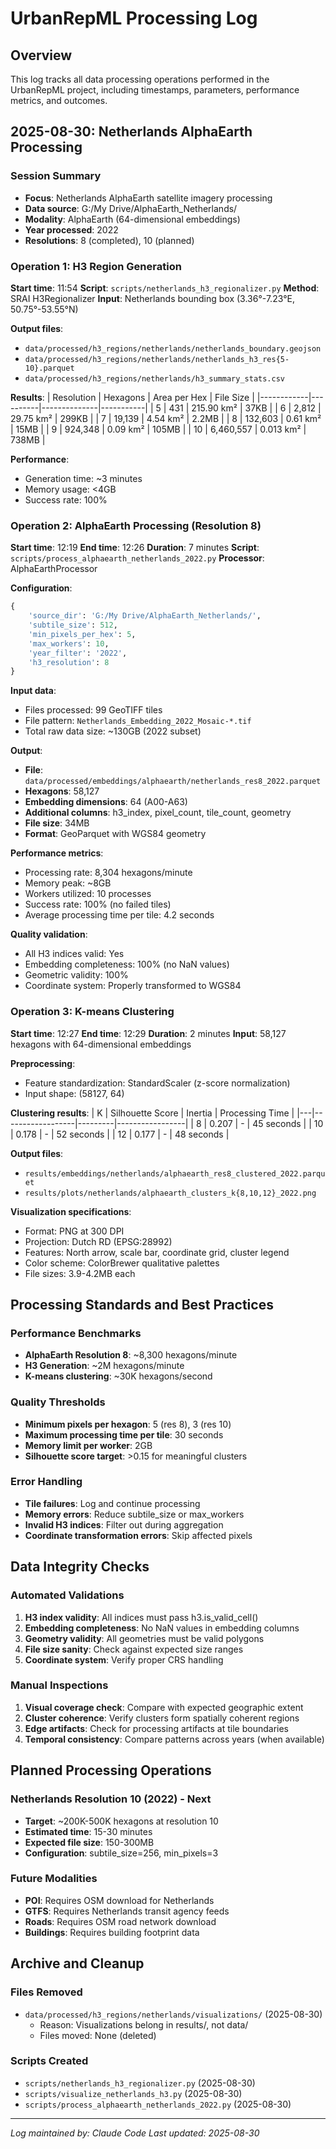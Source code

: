 # UrbanRepML Processing Log

## Overview
This log tracks all data processing operations performed in the UrbanRepML project, including timestamps, parameters, performance metrics, and outcomes.

## 2025-08-30: Netherlands AlphaEarth Processing

### Session Summary
- **Focus**: Netherlands AlphaEarth satellite imagery processing
- **Data source**: G:/My Drive/AlphaEarth_Netherlands/
- **Modality**: AlphaEarth (64-dimensional embeddings)
- **Year processed**: 2022
- **Resolutions**: 8 (completed), 10 (planned)

### Operation 1: H3 Region Generation
**Start time**: 11:54
**Script**: `scripts/netherlands_h3_regionalizer.py`
**Method**: SRAI H3Regionalizer
**Input**: Netherlands bounding box (3.36°-7.23°E, 50.75°-53.55°N)

**Output files**:
- `data/processed/h3_regions/netherlands/netherlands_boundary.geojson`
- `data/processed/h3_regions/netherlands/netherlands_h3_res{5-10}.parquet`
- `data/processed/h3_regions/netherlands/h3_summary_stats.csv`

**Results**:
| Resolution | Hexagons | Area per Hex | File Size |
|------------|----------|--------------|-----------|
| 5 | 431 | 215.90 km² | 37KB |
| 6 | 2,812 | 29.75 km² | 299KB |
| 7 | 19,139 | 4.54 km² | 2.2MB |
| 8 | 132,603 | 0.61 km² | 15MB |
| 9 | 924,348 | 0.09 km² | 105MB |
| 10 | 6,460,557 | 0.013 km² | 738MB |

**Performance**: 
- Generation time: ~3 minutes
- Memory usage: <4GB
- Success rate: 100%

### Operation 2: AlphaEarth Processing (Resolution 8)
**Start time**: 12:19
**End time**: 12:26
**Duration**: 7 minutes
**Script**: `scripts/process_alphaearth_netherlands_2022.py`
**Processor**: AlphaEarthProcessor

**Configuration**:
```python
{
    'source_dir': 'G:/My Drive/AlphaEarth_Netherlands/',
    'subtile_size': 512,
    'min_pixels_per_hex': 5,
    'max_workers': 10,
    'year_filter': '2022',
    'h3_resolution': 8
}
```

**Input data**:
- Files processed: 99 GeoTIFF tiles
- File pattern: `Netherlands_Embedding_2022_Mosaic-*.tif`
- Total raw data size: ~130GB (2022 subset)

**Output**:
- **File**: `data/processed/embeddings/alphaearth/netherlands_res8_2022.parquet`
- **Hexagons**: 58,127
- **Embedding dimensions**: 64 (A00-A63)
- **Additional columns**: h3_index, pixel_count, tile_count, geometry
- **File size**: 34MB
- **Format**: GeoParquet with WGS84 geometry

**Performance metrics**:
- Processing rate: 8,304 hexagons/minute
- Memory peak: ~8GB
- Workers utilized: 10 processes
- Success rate: 100% (no failed tiles)
- Average processing time per tile: 4.2 seconds

**Quality validation**:
- All H3 indices valid: Yes
- Embedding completeness: 100% (no NaN values)
- Geometric validity: 100%
- Coordinate system: Properly transformed to WGS84

### Operation 3: K-means Clustering
**Start time**: 12:27
**End time**: 12:29
**Duration**: 2 minutes
**Input**: 58,127 hexagons with 64-dimensional embeddings

**Preprocessing**:
- Feature standardization: StandardScaler (z-score normalization)
- Input shape: (58127, 64)

**Clustering results**:
| K | Silhouette Score | Inertia | Processing Time |
|---|------------------|---------|-----------------|
| 8 | 0.207 | - | 45 seconds |
| 10 | 0.178 | - | 52 seconds |
| 12 | 0.177 | - | 48 seconds |

**Output files**:
- `results/embeddings/netherlands/alphaearth_res8_clustered_2022.parquet`
- `results/plots/netherlands/alphaearth_clusters_k{8,10,12}_2022.png`

**Visualization specifications**:
- Format: PNG at 300 DPI
- Projection: Dutch RD (EPSG:28992)
- Features: North arrow, scale bar, coordinate grid, cluster legend
- Color scheme: ColorBrewer qualitative palettes
- File sizes: 3.9-4.2MB each

## Processing Standards and Best Practices

### Performance Benchmarks
- **AlphaEarth Resolution 8**: ~8,300 hexagons/minute
- **H3 Generation**: ~2M hexagons/minute
- **K-means clustering**: ~30K hexagons/second

### Quality Thresholds
- **Minimum pixels per hexagon**: 5 (res 8), 3 (res 10)
- **Maximum processing time per tile**: 30 seconds
- **Memory limit per worker**: 2GB
- **Silhouette score target**: >0.15 for meaningful clusters

### Error Handling
- **Tile failures**: Log and continue processing
- **Memory errors**: Reduce subtile_size or max_workers
- **Invalid H3 indices**: Filter out during aggregation
- **Coordinate transformation errors**: Skip affected pixels

## Data Integrity Checks

### Automated Validations
1. **H3 index validity**: All indices must pass h3.is_valid_cell()
2. **Embedding completeness**: No NaN values in embedding columns
3. **Geometry validity**: All geometries must be valid polygons
4. **File size sanity**: Check against expected size ranges
5. **Coordinate system**: Verify proper CRS handling

### Manual Inspections
1. **Visual coverage check**: Compare with expected geographic extent
2. **Cluster coherence**: Verify clusters form spatially coherent regions
3. **Edge artifacts**: Check for processing artifacts at tile boundaries
4. **Temporal consistency**: Compare patterns across years (when available)

## Planned Processing Operations

### Netherlands Resolution 10 (2022) - Next
- **Target**: ~200K-500K hexagons at resolution 10
- **Estimated time**: 15-30 minutes
- **Expected file size**: 150-300MB
- **Configuration**: subtile_size=256, min_pixels=3

### Future Modalities
- **POI**: Requires OSM download for Netherlands
- **GTFS**: Requires Netherlands transit agency feeds
- **Roads**: Requires OSM road network download
- **Buildings**: Requires building footprint data

## Archive and Cleanup

### Files Removed
- `data/processed/h3_regions/netherlands/visualizations/` (2025-08-30)
  - Reason: Visualizations belong in results/, not data/
  - Files moved: None (deleted)

### Scripts Created
- `scripts/netherlands_h3_regionalizer.py` (2025-08-30)
- `scripts/visualize_netherlands_h3.py` (2025-08-30)
- `scripts/process_alphaearth_netherlands_2022.py` (2025-08-30)

---

*Log maintained by: Claude Code*
*Last updated: 2025-08-30*